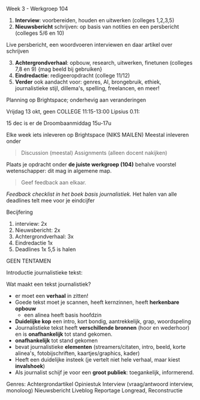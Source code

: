Week 3 - Werkgroep 104


1. **Interview**:  voorbereiden, houden en uitwerken (colleges 1,2,3,5)
2. **Nieuwsbericht** schrijven: op basis van notities en een persbericht (colleges 5/6 en 10)

Live persbericht, een woordvoeren interviewen en daar artikel over schrijven

3. **Achtergrondverhaal**: opbouw, research, uitwerken, finetunen (colleges 7,8 en 9) {mag beeld bij gebruiken}
4. **Eindredactie**: redigeeropdracht (college 11/12)
5. **Verder** ook aandacht voor: genres, AI, brongebruik, ethiek, journalistieke stijl, dillema's, spelling, freelancen, en meer!

Planning op Brightspace; onderhevig aan veranderingen

Vrijdag 13 okt, geen COLLEGE 11:15-13:00 Lipsius 0.11:

15 dec is er de Droombaanmiddag 15u-17u

Elke week iets inleveren op Brightspace (NIKS MAILEN)
Meestal inleveren onder
> Discussion (meestal)
> Assignments (alleen docent nakijken)

Plaats je opdracht onder **de juiste werkgroep (104)** behalve voorstel wetenschapper: dit mag in algemene map.

>Geef feedback aan elkaar.

*Feedback checklist in het boek basis journalistiek.*
Het halen van alle deadlines telt mee voor je eindcijfer


Becijfering
1. interview: 2x
2. Nieuwsbericht: 2x
3. Achtergrondverhaal: 3x
4. Eindredactie 1x
5. Deadlines 1x
5,5 is halen

GEEN TENTAMEN

Introductie journalistieke tekst:

Wat maakt een tekst journalistiek?
- er moet een **verhaal** in zitten!
- Goede tekst moet je scannen, heeft kernzinnen, heeft **herkenbare opbouw**
	- een alinea heeft basis hoofdzin
- **Duidelijke kop** een intro, kort bondig, aantrekkelijk, grap, woordspeling
- Journalistieke tekst heeft **verschillende bronnen** (hoor en wederhoor) en is **onafhankelijk** tot stand gekomen.
- **onafhankelijk** tot stand gekomen
- bevat journalistieke **elementen** (streamers/citaten, intro, beeld, korte alinea's, fotobijschriften, kaartjes/graphics, kader)
- Heeft een duidelijke insteek (je vertelt niet hele verhaal, maar kiest **invalshoek**)
- Als journalist schijf je voor een **groot publiek**: toegankelijk, informerend.

Genres:
	Achtergrondartikel
	Opiniestuk
	Interview (vraag/antwoord interview, monoloog)
	Nieuwsbericht
	Liveblog
	Reportage
	Longread, Reconstructie









